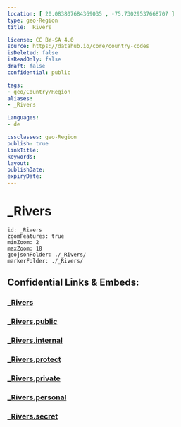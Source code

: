 ```yaml
---
location: [ 20.083807684369035 , -75.73029537668707 ] 
type: geo-Region
title: _Rivers

license: CC BY-SA 4.0
source: https://datahub.io/core/country-codes
isDeleted: false
isReadOnly: false
draft: false
confidential: public

tags:
- geo/Country/Region
aliases:
- _Rivers

Languages:
- de

cssclasses: geo-Region
publish: true
linkTitle: 
keywords: 
layout: 
publishDate: 
expiryDate: 
---
```


# _Rivers

```leaflet
id: _Rivers
zoomFeatures: true 
minZoom: 2 
maxZoom: 18
geojsonFolder: ./_Rivers/
markerFolder: ./_Rivers/
```


## Confidential Links & Embeds: 

### [_Rivers](/_Standards/Earth/Continent/America~Caribbean/Cuba/provinces~Cuba/Santiago_de_Cuba/_Rivers.md) 

### [_Rivers.public](/_public/Earth/Continent/America~Caribbean/Cuba/provinces~Cuba/Santiago_de_Cuba/_Rivers.public.md) 

### [_Rivers.internal](/_internal/Earth/Continent/America~Caribbean/Cuba/provinces~Cuba/Santiago_de_Cuba/_Rivers.internal.md) 

### [_Rivers.protect](/_protect/Earth/Continent/America~Caribbean/Cuba/provinces~Cuba/Santiago_de_Cuba/_Rivers.protect.md) 

### [_Rivers.private](/_private/Earth/Continent/America~Caribbean/Cuba/provinces~Cuba/Santiago_de_Cuba/_Rivers.private.md) 

### [_Rivers.personal](/_personal/Earth/Continent/America~Caribbean/Cuba/provinces~Cuba/Santiago_de_Cuba/_Rivers.personal.md) 

### [_Rivers.secret](/_secret/Earth/Continent/America~Caribbean/Cuba/provinces~Cuba/Santiago_de_Cuba/_Rivers.secret.md)

